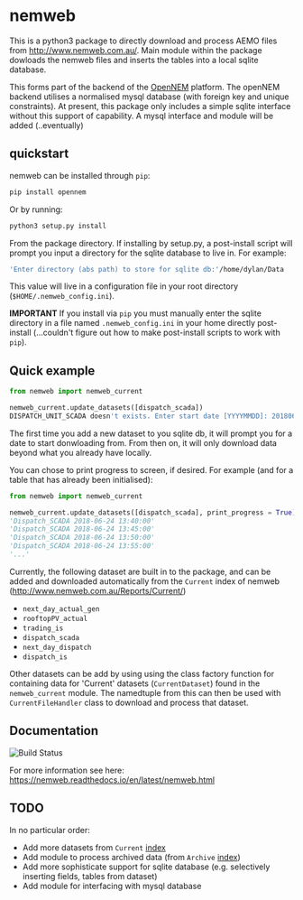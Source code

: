 # nemweb
This is a python3 package to directly download and process AEMO files from http://www.nemweb.com.au/. Main module within the package dowloads the nemweb files and inserts the tables into a local sqlite database.

This forms part of the backend of the [OpenNEM](https://opennem.org.au/#/all-regions) platform. The openNEM backend utilises a normalised mysql database (with foreign key and unique constraints). At present, this package only includes a simple sqlite interface without this support of capability. A mysql interface and module will be added (..eventually)

## quickstart

nemweb can be installed through `pip`:

```bash
pip install opennem
``` 

Or by running:

```bash
python3 setup.py install
```

From the package directory. If installing by setup.py, a post-install script will prompt you input a directory for the sqlite database to live in. For example:

```bash
'Enter directory (abs path) to store for sqlite db:'/home/dylan/Data
```

This value will live in a configuration file in your root directory (`$HOME/.nemweb_config.ini`). 

**IMPORTANT** If you install via `pip` you must manually enter the sqlite directory in a file named `.nemweb_config.ini` in your home directly post-install (...couldn't figure out how to make post-install scripts to work with `pip`). 

## Quick example

```python
from nemweb import nemweb_current

nemweb_current.update_datasets([dispatch_scada])
DISPATCH_UNIT_SCADA doesn't exists. Enter start date [YYYYMMDD]: 20180624
```
The first time you add a new dataset to you sqlite db, it will prompt you for a date to start donwloading from. From then on, it will only download data beyond what you already have locally. 

You can chose to print progress to screen, if desired. For example (and for a table that has already been initialised):

```python
from nemweb import nemweb_current

nemweb_current.update_datasets([dispatch_scada], print_progress = True)
'Dispatch_SCADA 2018-06-24 13:40:00'
'Dispatch_SCADA 2018-06-24 13:45:00'
'Dispatch_SCADA 2018-06-24 13:50:00'
'Dispatch_SCADA 2018-06-24 13:55:00'
'...'
```
Currently, the following dataset are built in to the package, and can be added and downloaded automatically from the `Current` index of nemweb (http://www.nemweb.com.au/Reports/Current/) 

* `next_day_actual_gen`
* `rooftopPV_actual`
* `trading_is`
* `dispatch_scada`
* `next_day_dispatch`
* `dispatch_is`

Other datasets can be add by using using the class factory function for containing data for 'Current' datasets (`CurrentDataset`) found in the `nemweb_current` module.  The namedtuple from this can then be used with `CurrentFileHandler`
class to download and process that dataset.

## Documentation

![Build Status](https://media.readthedocs.org/static/projects/badges/passing-flat.svg)

For more information see here: https://nemweb.readthedocs.io/en/latest/nemweb.html

## TODO

In no particular order:

* Add more datasets from `Current` [index](http://www.nemweb.com.au/Reports/Current/)
* Add module to process archived data (from `Archive` [index](http://www.nemweb.com.au/Reports/ARCHIVE/))
* Add more sophisticate support for sqlite database (e.g. selectively inserting fields, tables from dataset)
* Add module for interfacing with mysql database
